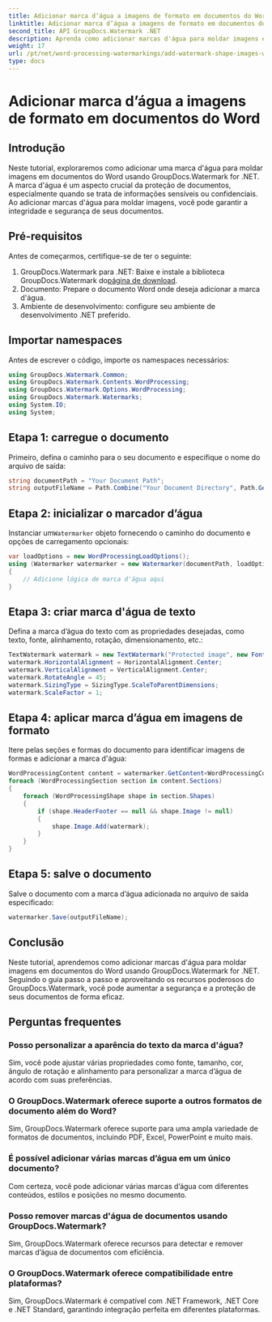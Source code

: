 ```yaml
---
title: Adicionar marca d’água a imagens de formato em documentos do Word
linktitle: Adicionar marca d’água a imagens de formato em documentos do Word
second_title: API GroupDocs.Watermark .NET
description: Aprenda como adicionar marcas d'água para moldar imagens em documentos do Word usando GroupDocs.Watermark for .NET. Aumente a segurança dos documentos com este tutorial.
weight: 17
url: /pt/net/word-processing-watermarkings/add-watermark-shape-images-word-docs/
type: docs
---
```

# Adicionar marca d’água a imagens de formato em documentos do Word

## Introdução
Neste tutorial, exploraremos como adicionar uma marca d'água para moldar imagens em documentos do Word usando GroupDocs.Watermark for .NET. A marca d'água é um aspecto crucial da proteção de documentos, especialmente quando se trata de informações sensíveis ou confidenciais. Ao adicionar marcas d'água para moldar imagens, você pode garantir a integridade e segurança de seus documentos.
## Pré-requisitos
Antes de começarmos, certifique-se de ter o seguinte:
1.  GroupDocs.Watermark para .NET: Baixe e instale a biblioteca GroupDocs.Watermark do[página de download](https://releases.groupdocs.com/Watermark/net/).
2. Documento: Prepare o documento Word onde deseja adicionar a marca d'água.
3. Ambiente de desenvolvimento: configure seu ambiente de desenvolvimento .NET preferido.
## Importar namespaces
Antes de escrever o código, importe os namespaces necessários:
```csharp
using GroupDocs.Watermark.Common;
using GroupDocs.Watermark.Contents.WordProcessing;
using GroupDocs.Watermark.Options.WordProcessing;
using GroupDocs.Watermark.Watermarks;
using System.IO;
using System;
```
## Etapa 1: carregue o documento
Primeiro, defina o caminho para o seu documento e especifique o nome do arquivo de saída:
```csharp
string documentPath = "Your Document Path";
string outputFileName = Path.Combine("Your Document Directory", Path.GetFileName(documentPath));
```
## Etapa 2: inicializar o marcador d’água
 Instanciar um`Watermarker` objeto fornecendo o caminho do documento e opções de carregamento opcionais:
```csharp
var loadOptions = new WordProcessingLoadOptions();
using (Watermarker watermarker = new Watermarker(documentPath, loadOptions))
{
    // Adicione lógica de marca d'água aqui
}
```
## Etapa 3: criar marca d'água de texto
Defina a marca d’água do texto com as propriedades desejadas, como texto, fonte, alinhamento, rotação, dimensionamento, etc.:
```csharp
TextWatermark watermark = new TextWatermark("Protected image", new Font("Arial", 8));
watermark.HorizontalAlignment = HorizontalAlignment.Center;
watermark.VerticalAlignment = VerticalAlignment.Center;
watermark.RotateAngle = 45;
watermark.SizingType = SizingType.ScaleToParentDimensions;
watermark.ScaleFactor = 1;
```
## Etapa 4: aplicar marca d’água em imagens de formato
Itere pelas seções e formas do documento para identificar imagens de formas e adicionar a marca d'água:
```csharp
WordProcessingContent content = watermarker.GetContent<WordProcessingContent>();
foreach (WordProcessingSection section in content.Sections)
{
    foreach (WordProcessingShape shape in section.Shapes)
    {
        if (shape.HeaderFooter == null && shape.Image != null)
        {
            shape.Image.Add(watermark);
        }
    }
}
```
## Etapa 5: salve o documento
Salve o documento com a marca d’água adicionada no arquivo de saída especificado:
```csharp
watermarker.Save(outputFileName);
```

## Conclusão
Neste tutorial, aprendemos como adicionar marcas d'água para moldar imagens em documentos do Word usando GroupDocs.Watermark for .NET. Seguindo o guia passo a passo e aproveitando os recursos poderosos do GroupDocs.Watermark, você pode aumentar a segurança e a proteção de seus documentos de forma eficaz.
## Perguntas frequentes
### Posso personalizar a aparência do texto da marca d'água?
Sim, você pode ajustar várias propriedades como fonte, tamanho, cor, ângulo de rotação e alinhamento para personalizar a marca d’água de acordo com suas preferências.
### O GroupDocs.Watermark oferece suporte a outros formatos de documento além do Word?
Sim, GroupDocs.Watermark oferece suporte para uma ampla variedade de formatos de documentos, incluindo PDF, Excel, PowerPoint e muito mais.
### É possível adicionar várias marcas d’água em um único documento?
Com certeza, você pode adicionar várias marcas d’água com diferentes conteúdos, estilos e posições no mesmo documento.
### Posso remover marcas d'água de documentos usando GroupDocs.Watermark?
Sim, GroupDocs.Watermark oferece recursos para detectar e remover marcas d’água de documentos com eficiência.
### O GroupDocs.Watermark oferece compatibilidade entre plataformas?
Sim, GroupDocs.Watermark é compatível com .NET Framework, .NET Core e .NET Standard, garantindo integração perfeita em diferentes plataformas.